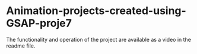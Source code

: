 # Animation-projects-created-using-GSAP-proje7
The functionality and operation of the project are available as a video in the readme file.
